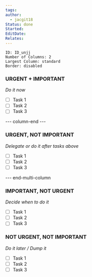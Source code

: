 ```yaml
---
tags: 
author:
  - jacgit18
Status: done
Started: 
EditDate: 
Relates:
---
```


```start-multi-column
ID: ID_unjj
Number of Columns: 2
Largest Column: standard
Border: disabled 
```

### URGENT + IMPORTANT
*Do it now*
- [ ] Task 1
- [ ] Task 2
- [ ] Task 3

--- column-end ---

### URGENT, NOT IMPORTANT
*Delegate or do it after tasks above*
- [ ] Task 1
- [ ] Task 2
- [ ] Task 3

--- end-multi-column


### IMPORTANT, NOT URGENT
*Decide when to do it*
- [ ] Task 1
- [ ] Task 2
- [ ] Task 3

### NOT URGENT, NOT IMPORTANT
*Do it later / Dump it*
- [ ] Task 1
- [ ] Task 2
- [ ] Task 3